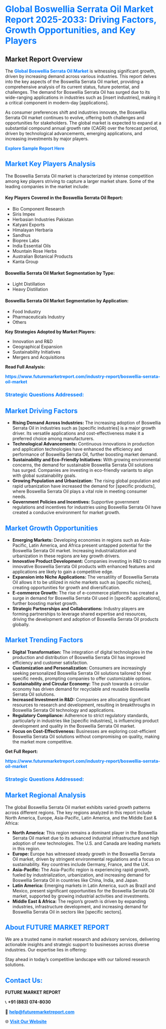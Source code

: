 <h1 style="color: #007BFF;">Global Boswellia Serrata Oil Market Report 2025-2033: Driving Factors, Growth Opportunities, and Key Players</h1>

<section id="overview">
<h2>Market Report Overview</h2>
<p>The <a href="https://www.futuremarketreport.com/industry-report/boswellia-serrata-oil-market" style="color: #007BFF; text-decoration: none;"><strong>Global Boswellia Serrata Oil Market</strong></a> is witnessing significant growth, driven by increasing demand across various industries. This report delves into the key aspects of the Boswellia Serrata Oil market, providing a comprehensive analysis of its current status, future potential, and challenges. The demand for Boswellia Serrata Oil has surged due to its wide-ranging applications in industries such as [insert industries], making it a critical component in modern-day [applications].</p>
<p>As consumer preferences shift and industries innovate, the Boswellia Serrata Oil market continues to evolve, offering both challenges and opportunities for stakeholders. The global market is expected to expand at a substantial compound annual growth rate (CAGR) over the forecast period, driven by technological advancements, emerging applications, and increasing investments by major players.</p>
</section>

<section id="overview">
<p><a href="https://www.futuremarketreport.com/request-sample/reportId=48653" style="color: #007BFF; text-decoration: none;"><strong>Explore Sample Report Here</strong></a></p>
</section>

<section id="key-players">
<h2 style="color: #007BFF;">Market Key Players Analysis</h2>
<p>The Boswellia Serrata Oil market is characterized by intense competition among key players striving to capture a larger market share. Some of the leading companies in the market include:</p>
<h4>Key Players Covered in the Boswellia Serrata Oil Report:</h4>
<ul><li>Bio Component Research</li><li>Siris Impex</li><li>Herbasian Industries Pakistan</li><li>Katyani Exports</li><li>Himalayan Herbaria</li><li>Sandhus</li><li>Bioprex Labs</li><li>India Essential Oils</li><li>Mountain Rose Herbs</li><li>Australian Botanical Products</li><li>Kanta Group</li></ul>
<h4>Boswellia Serrata Oil Market Segmentation by Type:</h4>
<ul><li>Light Distillation</li><li>Heavy Distillation</li></ul>

<h4>Boswellia Serrata Oil Market Segmentation by Application:</h4>
<ul><li>Food Industry</li><li>Pharmaceuticals Industry</li><li>Others</li></ul>
<p><strong>Key Strategies Adopted by Market Players:</strong></p>
<ul>
<li>Innovation and R&D</li>
<li>Geographical Expansion</li>
<li>Sustainability Initiatives</li>
<li>Mergers and Acquisitions</li>
</ul>
</section>

<section>
<p><strong>Read Full Analysis: </strong></p><a href="https://www.futuremarketreport.com/industry-report/boswellia-serrata-oil-market" style="color: #007BFF; text-decoration: none;"><strong>https://www.futuremarketreport.com/industry-report/boswellia-serrata-oil-market</strong></a>
<h3 style="color: #007BFF;">Strategic Questions Addressed:</h3>
</section>

<section id="driving-factors">
<h2 style="color: #007BFF;">Market Driving Factors</h2>
<ul>
<li><strong>Rising Demand Across Industries:</strong> The increasing adoption of Boswellia Serrata Oil in industries such as [specific industries] is a major growth driver. Its versatile applications and cost-effectiveness make it a preferred choice among manufacturers.</li>
<li><strong>Technological Advancements:</strong> Continuous innovations in production and application technologies have enhanced the efficiency and performance of Boswellia Serrata Oil, further boosting market demand.</li>
<li><strong>Sustainability and Eco-Friendly Initiatives:</strong> With growing environmental concerns, the demand for sustainable Boswellia Serrata Oil solutions has surged. Companies are investing in eco-friendly variants to align with global sustainability goals.</li>
<li><strong>Growing Population and Urbanization:</strong> The rising global population and rapid urbanization have increased the demand for [specific products], where Boswellia Serrata Oil plays a vital role in meeting consumer needs.</li>
<li><strong>Government Policies and Incentives:</strong> Supportive government regulations and incentives for industries using Boswellia Serrata Oil have created a conducive environment for market growth.</li>
</ul>
</section>

<section id="growth-opportunities">
<h2 style="color: #007BFF;">Market Growth Opportunities</h2>
<ul>
<li><strong>Emerging Markets:</strong> Developing economies in regions such as Asia-Pacific, Latin America, and Africa present untapped potential for the Boswellia Serrata Oil market. Increasing industrialization and urbanization in these regions are key growth drivers.</li>
<li><strong>Innovative Product Development:</strong> Companies investing in R&D to create innovative Boswellia Serrata Oil products with enhanced features and applications are likely to gain a competitive edge.</li>
<li><strong>Expansion into Niche Applications:</strong> The versatility of Boswellia Serrata Oil allows it to be utilized in niche markets such as [specific niches], creating opportunities for growth and diversification.</li>
<li><strong>E-commerce Growth:</strong> The rise of e-commerce platforms has created a surge in demand for Boswellia Serrata Oil used in [specific applications], further boosting market growth.</li>
<li><strong>Strategic Partnerships and Collaborations:</strong> Industry players are forming partnerships to leverage shared expertise and resources, driving the development and adoption of Boswellia Serrata Oil products globally.</li>
</ul>
</section>

<section id="trending-factors">
<h2 style="color: #007BFF;">Market Trending Factors</h2>
<ul>
<li><strong>Digital Transformation:</strong> The integration of digital technologies in the production and distribution of Boswellia Serrata Oil has improved efficiency and customer satisfaction.</li>
<li><strong>Customization and Personalization:</strong> Consumers are increasingly seeking personalized Boswellia Serrata Oil solutions tailored to their specific needs, prompting companies to offer customizable options.</li>
<li><strong>Sustainability and Circular Economy:</strong> The push towards a circular economy has driven demand for recyclable and reusable Boswellia Serrata Oil solutions.</li>
<li><strong>Increased Investment in R&D:</strong> Companies are allocating significant resources to research and development, resulting in breakthroughs in Boswellia Serrata Oil technology and applications.</li>
<li><strong>Regulatory Compliance:</strong> Adherence to strict regulatory standards, particularly in industries like [specific industries], is influencing product development and quality in the Boswellia Serrata Oil market.</li>
<li><strong>Focus on Cost-Effectiveness:</strong> Businesses are exploring cost-efficient Boswellia Serrata Oil solutions without compromising on quality, making the market more competitive.</li>
</ul>
</section>

<section>
<p><strong>Get Full Report: </strong></p><a href="https://www.futuremarketreport.com/industry-report/boswellia-serrata-oil-market" style="color: #007BFF; text-decoration: none;"><strong>https://www.futuremarketreport.com/industry-report/boswellia-serrata-oil-market</strong></a>
<h3 style="color: #007BFF;">Strategic Questions Addressed:</h3>
</section>


<section id="regional-analysis">
<h2 style="color: #007BFF;">Market Regional Analysis</h2>
<p>The global Boswellia Serrata Oil market exhibits varied growth patterns across different regions. The key regions analyzed in this report include North America, Europe, Asia-Pacific, Latin America, and the Middle East & Africa:</p>
<ul>
<li><strong>North America:</strong> This region remains a dominant player in the Boswellia Serrata Oil market due to its advanced industrial infrastructure and high adoption of new technologies. The U.S. and Canada are leading markets in this region.</li>
<li><strong>Europe:</strong> Europe has witnessed steady growth in the Boswellia Serrata Oil market, driven by stringent environmental regulations and a focus on sustainability. Key countries include Germany, France, and the U.K.</li>
<li><strong>Asia-Pacific:</strong> The Asia-Pacific region is experiencing rapid growth, fueled by industrialization, urbanization, and increasing demand for Boswellia Serrata Oil in countries like China, India, and Japan.</li>
<li><strong>Latin America:</strong> Emerging markets in Latin America, such as Brazil and Mexico, present significant opportunities for the Boswellia Serrata Oil market, supported by growing industrial activities and investments.</li>
<li><strong>Middle East & Africa:</strong> The region’s growth is driven by expanding industries, infrastructure development, and increasing demand for Boswellia Serrata Oil in sectors like [specific sectors].</li>
</ul>
</section>

<footer>
<h2 style="color: #007BFF;">About FUTURE MARKET REPORT</h2>
<p>We are a trusted name in market research and advisory services, delivering actionable insights and strategic support to businesses across diverse industries. Our expertise lies in offering:</p>

<p>Stay ahead in today’s competitive landscape with our tailored research solutions.</p>

<h2 style="color: #007BFF;">Contact Us:</h2>
<p><strong>FUTURE MARKET REPORT</strong></p>
<p>📞 <strong>+91 (883) 074-8030</strong></p>
<p>📧 <strong><a href="mailto:help@futuremarketreport.com" style="color: #007BFF;">help@futuremarketreport.com</a></strong></p>
<p>🌐 <strong><a href="https://www.futuremarketreport.com/" style="color: #007BFF;">Visit Our Website</a></strong></p>
</footer>